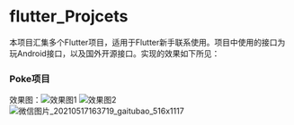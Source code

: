 # flutter_Projcets

本项目汇集多个Flutter项目，适用于Flutter新手联系使用。项目中使用的接口为玩Android接口，以及国外开源接口。实现的效果如下所见：

### Poke项目
效果图：![效果图1](https://user-images.githubusercontent.com/49055241/118459268-2dd14480-b72e-11eb-8f3a-3d265d099f13.jpg)
![效果图2](https://user-images.githubusercontent.com/49055241/118459277-2f9b0800-b72e-11eb-8cc8-1648da15f301.jpg)
![微信图片_20210517163719_gaitubao_516x1117](https://user-images.githubusercontent.com/49055241/118459716-97e9e980-b72e-11eb-8060-00e9fc624af3.jpg)

